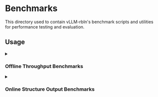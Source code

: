 # Benchmarks

This directory used to contain vLLM-rbln's benchmark scripts and utilities for performance testing and evaluation.

## Usage

<details>
<summary> <h3> Offline Throughput Benchmarks </h3> </summary>
<div>

benchmark offline throughput with random data.

```bash
VLLM_LOGGING_LEVEL=warning RBLN_PROFILER=0 RBLN_KERNEL_MODE=triton USE_VLLM_MODEL=1 VLLM_DISABLE_COMPILE_CACHE=1 VLLM_USE_V1=1 \
python3 benchmark_throughput.py \
    --model meta-llama/Llama-3.2-1B-instruct \
    --backend vllm \
    --dataset-name random --input-len 1024 --output-len 124 \
    --num-prompts 100 \
    --max-num-seqs 16 \
    --max-model-len 8192 \
    --block-size 1024 \
    --enable-chunked-prefill \
    --max-num-batched-tokens 256 \
    --warmup-requests 1 \
    --random-range-ratio 0.1 \
    --output-json result.json
```

</div>
</details>


<details>
<summary> <h3> Online Structure Output Benchmarks </h3> </summary>
<div>
*Server Setup*

```bash
VLLM_LOGGING_LEVEL=warning RBLN_KERNEL_MODE=triton USE_VLLM_MODEL=1 VLLM_DISABLE_COMPILE_CACHE=1 VLLM_USE_V1=1 \
vllm serve meta-llama/Llama-3.2-1B-instruct \
    --tokenizer meta-llama/Llama-3.2-1B-instruct \
    --host 127.0.0.1 \
    --port 8000 \
    --guided-decoding-backend xgrammar\
    --max-num-seqs 16 \
    --max-model-len 8192 \
    --block-size 1024 \
    --enable-chunked-prefill \
    --max-num-batched-tokens 256
```

XGrammar Benchmark Dataset

```bash
python benchmark_serving_structured_output.py \
    --backend openai-chat \
    --endpoint /v1/chat/completions \
    --model meta-llama/Llama-3.2-1B-instruct  \
    --host 127.0.0.1 \
    --port 8000 \
    --dataset xgrammar_bench \
    --save-results \
    --result-filename structured_output_result.json \
    --output-len 512 \
    --num-prompts 100 \
    --request-rate 10
```

</div>
</details>
